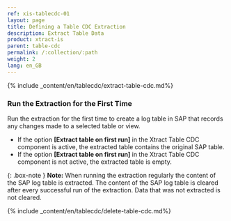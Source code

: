 ```yaml
---
ref: xis-tablecdc-01
layout: page
title: Defining a Table CDC Extraction
description: Extract Table Data
product: xtract-is
parent: table-cdc
permalink: /:collection/:path
weight: 2
lang: en_GB
---
```


{% include _content/en/tablecdc/extract-table-cdc.md%}


### Run the Extraction for the First Time

Run the extraction for the first time to create a log table in SAP that records any changes made to a selected table or view.

- If the option **[Extract table on first run]** in the Xtract Table CDC component is active, the extracted table contains the original SAP table.
- If the option **[Extract table on first run]** in the Xtract Table CDC component is not active, the extracted table is empty.

{: .box-note }
**Note:** When running the extraction regularly the content of the SAP log table is extracted.
The content of the SAP log table is cleared after every successful run of the extraction. Data that was not extracted is not cleared.


<!---
{: .box-tip }
**Tip:** If you set the extraction to extract the whole table on your first run, follow steps 1 to 4, then change data in SAP and repeat the steps to check the delta extraction. 
-->

{% include _content/en/tablecdc/delete-table-cdc.md%}
